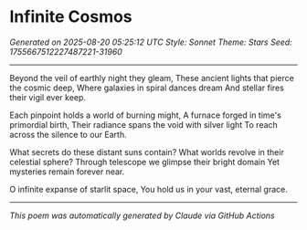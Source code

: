 # Infinite Cosmos

*Generated on 2025-08-20 05:25:12 UTC*
*Style: Sonnet*
*Theme: Stars*
*Seed: 1755667512227487221-31960*

---

Beyond the veil of earthly night they gleam,
These ancient lights that pierce the cosmic deep,
Where galaxies in spiral dances dream
And stellar fires their vigil ever keep.

Each pinpoint holds a world of burning might,
A furnace forged in time's primordial birth,
Their radiance spans the void with silver light
To reach across the silence to our Earth.

What secrets do these distant suns contain?
What worlds revolve in their celestial sphere?
Through telescope we glimpse their bright domain
Yet mysteries remain forever near.

O infinite expanse of starlit space,
You hold us in your vast, eternal grace.

---

*This poem was automatically generated by Claude via GitHub Actions*
